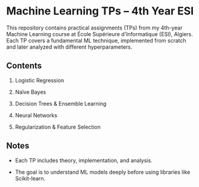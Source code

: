 # Machine Learning TPs – 4th Year ESI
This repository contains practical assignments (TPs) from my 4th-year Machine Learning course at École Supérieure d'Informatique (ESI), Algiers. Each TP covers a fundamental ML technique, implemented from scratch and later analyzed with different hyperparameters.

## Contents

1. Logistic Regression

2. Naïve Bayes

3. Decision Trees & Ensemble Learning

4. Neural Networks

5. Regularization & Feature Selection

## Notes
- Each TP includes theory, implementation, and analysis.

- The goal is to understand ML models deeply before using libraries like Scikit-learn.

